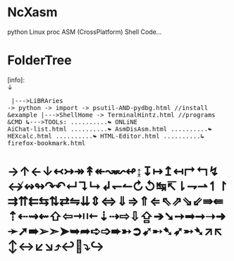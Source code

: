 # NcXasm
python Linux proc ASM (CrossPlatform) Shell Code...

# FolderTree
[info]: <br>↓<pre style="white-space: pre-wrap;">
|--->LiBRAries -> python -> import -> psutil-AND-pydbg.html //install &example
|--->ShellHome -> TerminalHintz.html //programs &CMD
<b>↳</b>--->TOOLs:
..........<b>↬</b> ONLiNE AiChat-list.html
..........<b>↬</b> AsmDisAsm.html
..........<b>↬</b> HEXcalc.html
..........<b>↬</b> HTML-Editor.html
..........<b>↳</b> firefox-bookmark.html
</pre>
<h1>
→↑←↓↢↣↠↟↞↝↜↫↨↧↦↥↤↱↰↯↮↭↬↷↶↵↴↳↲↽↼↻↺↹↸⇂⇁⇀↿↾⇉⇈⇇⇆⇅⇄⇋⇊⇕⇔⇓⇒⇑⇐⇖⇗⇘⇙⇛⇚⇡⇠⇝⇜⇧⇦⇥⇤⇣⇢⇨⇩⇪➔➘➙➟➞➝➜➛➚➠➢➣➤➥➦➪➩➨➳➲➹➸➷➶➵➴↗↖↕↔↙↘⤴↩🔽⤵↪
</h1>
